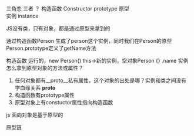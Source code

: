 三角恋
三者 ？ 构造函数 Constructor
prototype 原型  
实例 instance

JS没有类，只有对象，都是通过原型来拿到的

通过构造函数Person 生成了person这个实例，同时我们在Person的原型 Person.prototype定义了getName方法

构造函数 运行的，new Person()  this->新的实例，空对象Person {} .name
实例怎么拿到原型对象的方法或属性？
1. 任何对象都有__proto__私有属性，这个对象的出处是哪？实例和类之间没有学血缘关系 __proto__
2. 构造函数有prototype属性
3. 原型对象上有constuctor属性指向构造函数

js 面向对象是基于原型的

原型链

